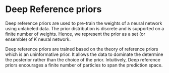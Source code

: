 # Deep Reference priors

Deep reference priors are used to pre-train the weights of a neural network
using unlabeled data. The prior distribution is discrete and is supported on a
finite number of weights. Hence, we represent the prior as a set (or ensemble)
of $K$ neural network.

Deep reference priors are trained based on the theory of reference priors which
is an uninformative prior. It allows the data to dominate the determine the
posterior rather than the choice of the prior. Intuitively, Deep reference
priors encourages a finite number of particles to span the prediction space.
